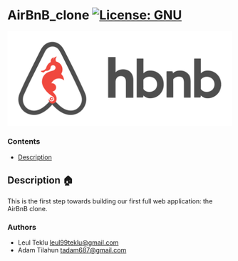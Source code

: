 # AirBnB_clone [![License: GNU](https://img.shields.io/badge/License-GNU-yellow.svg)](https://github.com/leul99teklu/AirBnB_clone/blob/main/LICENSE)
![HBnB Logo](./image/hbnb_logo.png)


### Contents

- [Description](#Description)

## Description :house:
This is the first step towards building our first full web application: the AirBnB clone.


### Authors
* Leul Teklu <leul99teklu@gmail.com>
* Adam Tilahun <tadam687@gmail.com>
